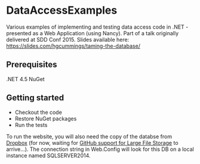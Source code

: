 # DataAccessExamples

Various examples of implementing and testing data access code in .NET - presented as a Web Application (using Nancy).
Part of a talk originally delivered at SDD Conf 2015. Slides available here: https://slides.com/hgcummings/taming-the-database/

## Prerequisites
.NET 4.5
NuGet

## Getting started
* Checkout the code
* Restore NuGet packages
* Run the tests

To run the website, you will also need the copy of the databse from [Dropbox](https://www.dropbox.com/sh/ujuxz830ders3tc/AABZ4kVgfLIAsQEqvIazRPtYa?dl=0])
(for now, waiting for [GitHub support for Large File Storage](https://github.com/blog/1986-announcing-git-large-file-storage-lfs) to arrive...).
The connection string in Web.Config will look for this DB on a local instance named SQLSERVER2014.
